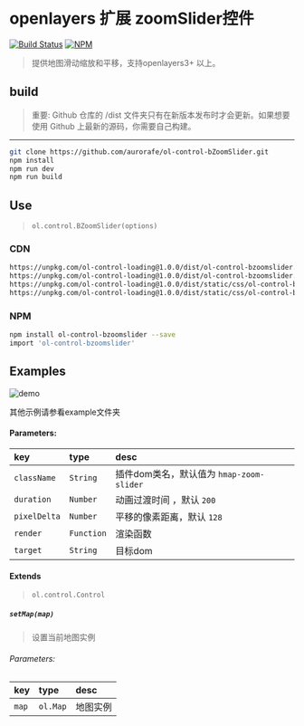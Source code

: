# openlayers 扩展 zoomSlider控件

[![Build Status](https://www.travis-ci.org/aurorafe/ol-control-bZoomSlider.svg?branch=master)](https://www.travis-ci.org/aurorafe/ol-control-bZoomSlider)
[![NPM](https://nodei.co/npm/aurorafe/ol-control-bzoomslider.png?downloads=true&downloadRank=true&stars=true)](https://nodei.co/npm/aurorafe/ol-control-bzoomslider/)

> 提供地图滑动缩放和平移，支持openlayers3+ 以上。

## build

> 重要: Github 仓库的 /dist 文件夹只有在新版本发布时才会更新。如果想要使用 Github 上最新的源码，你需要自己构建。

---

```bash
git clone https://github.com/aurorafe/ol-control-bZoomSlider.git
npm install
npm run dev
npm run build
```

## Use

> `ol.control.BZoomSlider(options)`

### CDN

```bash
https://unpkg.com/ol-control-loading@1.0.0/dist/ol-control-bzoomslider.min.js
https://unpkg.com/ol-control-loading@1.0.0/dist/ol-control-bzoomslider.js
https://unpkg.com/ol-control-loading@1.0.0/dist/static/css/ol-control-bzoomslider.css
https://unpkg.com/ol-control-loading@1.0.0/dist/static/css/ol-control-bzoomslider.min.css
```

### NPM

```bash
npm install ol-control-bzoomslider --save
import 'ol-control-bzoomslider'
```

## Examples

![demo](https://raw.githubusercontent.com/aurorafe/ol-control-bZoomSlider/master/asset/demo.gif)

其他示例请参看example文件夹


#### Parameters:

| key | type | desc |
| :--- | :--- | :---------- |
| `className` | `String` | 插件dom类名，默认值为 ``hmap-zoom-slider`` |
| `duration` | `Number` | 动画过渡时间 ，默认 ``200``|
| `pixelDelta` | `Number` | 平移的像素距离，默认 ``128`` |
| `render` | `Function` | 渲染函数 |
| `target` | `String` | 目标dom |

#### Extends

> `ol.control.Control`

##### `setMap(map)`

> 设置当前地图实例

###### Parameters:

| key | type | desc |
| :--- | :--- | :---------- |
| `map` | `ol.Map` | 地图实例 |
